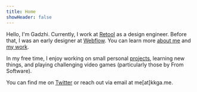 ```yaml
---
title: Home
showHeader: false
---
```


Hello, I'm Gadzhi. Currently, I work at [Retool](https://retool.com) as a design
engineer. Before that, I was an early designer at
[Webflow](https://webflow.com). You can learn more [about me](about.md) and
[my work](work.md).

In my free time, I enjoy working on small personal [projects](projects),
learning new things, and playing challenging video games (particularly those by
From Software).

You can find me on [Twitter](https://twitter.com/@kkga_) or reach out via email
at me[at]kkga.me.
